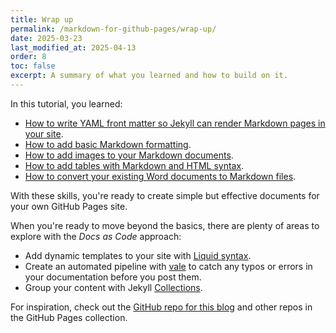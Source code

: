 ```yaml
---
title: Wrap up
permalink: /markdown-for-github-pages/wrap-up/
date: 2025-03-23
last_modified_at: 2025-04-13
order: 8
toc: false
excerpt: A summary of what you learned and how to build on it.
---
```


In this tutorial, you learned:

* [How to write YAML front matter so Jekyll can render Markdown pages in your site](/markdown-for-github-pages/frontmatter/).
* [How to add basic Markdown formatting](/markdown-for-github-pages/basics/).
* [How to add images to your Markdown documents](/markdown-for-github-pages/images/).
* [How to add tables with Markdown and HTML syntax](/markdown-for-github-pages/tables/).
* [How to convert your existing Word documents to Markdown files](/markdown-for-github-pages/convert-from-word/).

With these skills, you're ready to create simple but effective documents for your own GitHub Pages site.

When you're ready to move beyond the basics, there are plenty of areas to explore with the _Docs as Code_ approach:

* Add dynamic templates to your site with [Liquid syntax](https://jekyllrb.com/docs/liquid/).
* Create an automated pipeline with [vale](https://github.com/errata-ai/vale-action) to catch any typos or errors in your documentation before you post them.
* Group your content with Jekyll [Collections](https://jekyllrb.com/docs/collections/).

For inspiration, check out the [GitHub repo for this blog](https://github.com/gmarti-web/gmarti-web.github.io) and other repos in the GitHub Pages collection.

